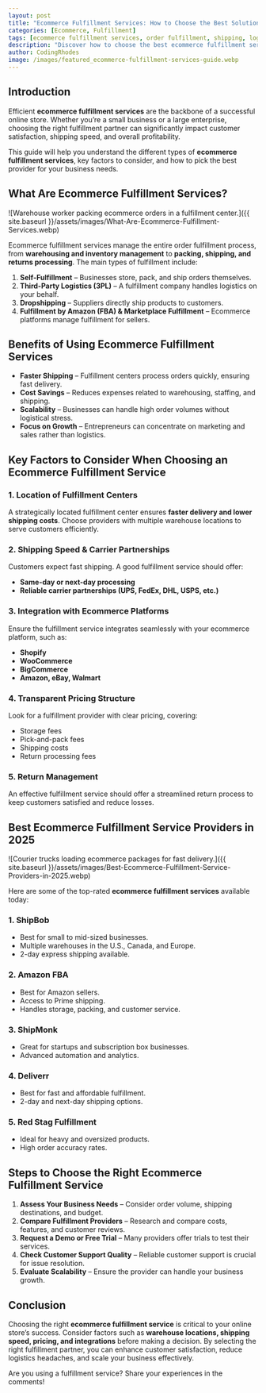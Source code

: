 ```yaml
---
layout: post
title: "Ecommerce Fulfillment Services: How to Choose the Best Solution for Your Business"
categories: [Ecommerce, Fulfillment]
tags: [ecommerce fulfillment services, order fulfillment, shipping, logistics]
description: "Discover how to choose the best ecommerce fulfillment services for your business. Compare top providers, key features, and essential factors to streamline your shipping and logistics."
author: CodingRhodes
image: /images/featured_ecommerce-fulfillment-services-guide.webp
---
```


## Introduction

Efficient **ecommerce fulfillment services** are the backbone of a successful online store. Whether you’re a small business or a large enterprise, choosing the right fulfillment partner can significantly impact customer satisfaction, shipping speed, and overall profitability.

This guide will help you understand the different types of **ecommerce fulfillment services**, key factors to consider, and how to pick the best provider for your business needs.

## What Are Ecommerce Fulfillment Services?

![Warehouse worker packing ecommerce orders in a fulfillment center.]({{ site.baseurl }}/assets/images/What-Are-Ecommerce-Fulfillment-Services.webp)

Ecommerce fulfillment services manage the entire order fulfillment process, from **warehousing and inventory management** to **packing, shipping, and returns processing**. The main types of fulfillment include:

1. **Self-Fulfillment** – Businesses store, pack, and ship orders themselves.
2. **Third-Party Logistics (3PL)** – A fulfillment company handles logistics on your behalf.
3. **Dropshipping** – Suppliers directly ship products to customers.
4. **Fulfillment by Amazon (FBA) & Marketplace Fulfillment** – Ecommerce platforms manage fulfillment for sellers.

## Benefits of Using Ecommerce Fulfillment Services

- **Faster Shipping** – Fulfillment centers process orders quickly, ensuring fast delivery.
- **Cost Savings** – Reduces expenses related to warehousing, staffing, and shipping.
- **Scalability** – Businesses can handle high order volumes without logistical stress.
- **Focus on Growth** – Entrepreneurs can concentrate on marketing and sales rather than logistics.

## Key Factors to Consider When Choosing an Ecommerce Fulfillment Service

### 1. **Location of Fulfillment Centers**
A strategically located fulfillment center ensures **faster delivery and lower shipping costs**. Choose providers with multiple warehouse locations to serve customers efficiently.

### 2. **Shipping Speed & Carrier Partnerships**
Customers expect fast shipping. A good fulfillment service should offer:
- **Same-day or next-day processing**
- **Reliable carrier partnerships (UPS, FedEx, DHL, USPS, etc.)**

### 3. **Integration with Ecommerce Platforms**
Ensure the fulfillment service integrates seamlessly with your ecommerce platform, such as:
- **Shopify**
- **WooCommerce**
- **BigCommerce**
- **Amazon, eBay, Walmart**

### 4. **Transparent Pricing Structure**
Look for a fulfillment provider with clear pricing, covering:
- Storage fees
- Pick-and-pack fees
- Shipping costs
- Return processing fees

### 5. **Return Management**
An effective fulfillment service should offer a streamlined return process to keep customers satisfied and reduce losses.

## Best Ecommerce Fulfillment Service Providers in 2025

![Courier trucks loading ecommerce packages for fast delivery.]({{ site.baseurl }}/assets/images/Best-Ecommerce-Fulfillment-Service-Providers-in-2025.webp)

Here are some of the top-rated **ecommerce fulfillment services** available today:

### 1. **ShipBob**
- Best for small to mid-sized businesses.
- Multiple warehouses in the U.S., Canada, and Europe.
- 2-day express shipping available.

### 2. **Amazon FBA**
- Best for Amazon sellers.
- Access to Prime shipping.
- Handles storage, packing, and customer service.

### 3. **ShipMonk**
- Great for startups and subscription box businesses.
- Advanced automation and analytics.

### 4. **Deliverr**
- Best for fast and affordable fulfillment.
- 2-day and next-day shipping options.

### 5. **Red Stag Fulfillment**
- Ideal for heavy and oversized products.
- High order accuracy rates.

## Steps to Choose the Right Ecommerce Fulfillment Service

1. **Assess Your Business Needs** – Consider order volume, shipping destinations, and budget.
2. **Compare Fulfillment Providers** – Research and compare costs, features, and customer reviews.
3. **Request a Demo or Free Trial** – Many providers offer trials to test their services.
4. **Check Customer Support Quality** – Reliable customer support is crucial for issue resolution.
5. **Evaluate Scalability** – Ensure the provider can handle your business growth.

## Conclusion

Choosing the right **ecommerce fulfillment service** is critical to your online store’s success. Consider factors such as **warehouse locations, shipping speed, pricing, and integrations** before making a decision. By selecting the right fulfillment partner, you can enhance customer satisfaction, reduce logistics headaches, and scale your business effectively.

Are you using a fulfillment service? Share your experiences in the comments!

